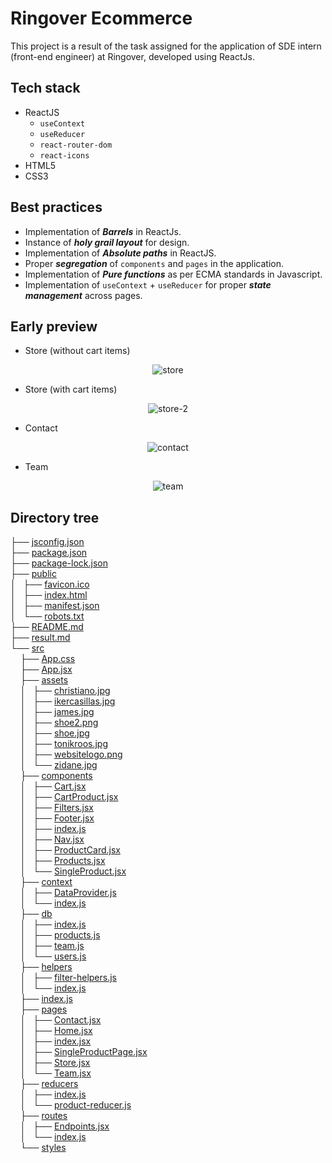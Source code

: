 # Ringover Ecommerce
This project is a result of the task assigned for the application of SDE intern (front-end engineer) at Ringover, developed using ReactJs.

## Tech stack
- ReactJS
  - `useContext`
  - `useReducer`
  - `react-router-dom`
  - `react-icons`
- HTML5
- CSS3

## Best practices
- Implementation of ***Barrels*** in ReactJs.
- Instance of ***holy grail layout*** for design.
- Implementation of ***Absolute paths*** in ReactJS.
- Proper ***segregation*** of `components` and `pages` in the application.
- Implementation of ***Pure functions*** as per ECMA standards in Javascript.
- Implementation of `useContext` + `useReducer` for proper ***state management*** across pages.

## Early preview
- Store (without cart items) 
<p align="center">
  <img src="https://i.ibb.co/0Zv3vBC/mock-store.png" title="store"/>
</p>

- Store (with cart items) 
<p align="center">
  <img src="https://i.ibb.co/Zhjjjjt/mock-store-1.png" title="store-2"/>
</p>

- Contact 
<p align="center">
  <img src="https://i.ibb.co/v32vJTw/mock-contact.png" title="contact"/>
</p>

- Team 
<p align="center">
  <img src="https://i.ibb.co/wywWSvm/mock-teams.png" title="team"/>
</p>



## Directory tree
<!DOCTYPE html>
<html>
<head>
 <meta http-equiv="Content-Type" content="text/html; charset=UTF-8">
 <meta name="Author" content="Made by 'tree'">
 <meta name="GENERATOR" content="$Version: $ tree v1.8.0 (c) 1996 - 2018 by Steve Baker, Thomas Moore, Francesc Rocher, Florian Sesser, Kyosuke Tokoro $">

</head>
<body>
	├── <a href=".//jsconfig.json">jsconfig.json</a><br>
	├── <a href=".//package.json">package.json</a><br>
	├── <a href=".//package-lock.json">package-lock.json</a><br>
	├── <a href=".//public/">public</a><br>
	│   ├── <a href=".//public/favicon.ico">favicon.ico</a><br>
	│   ├── <a href=".//public/index.html">index.html</a><br>
	│   ├── <a href=".//public/manifest.json">manifest.json</a><br>
	│   └── <a href=".//public/robots.txt">robots.txt</a><br>
	├── <a href=".//README.md">README.md</a><br>
	├── <a href=".//result.md">result.md</a><br>
	└── <a href=".//src/">src</a><br>
	&nbsp;&nbsp;&nbsp; ├── <a href=".//src/App.css">App.css</a><br>
	&nbsp;&nbsp;&nbsp; ├── <a href=".//src/App.jsx">App.jsx</a><br>
	&nbsp;&nbsp;&nbsp; ├── <a href=".//src/assets/">assets</a><br>
	&nbsp;&nbsp;&nbsp; │   ├── <a href=".//src/assets/christiano.jpg">christiano.jpg</a><br>
	&nbsp;&nbsp;&nbsp; │   ├── <a href=".//src/assets/ikercasillas.jpg">ikercasillas.jpg</a><br>
	&nbsp;&nbsp;&nbsp; │   ├── <a href=".//src/assets/james.jpg">james.jpg</a><br>
	&nbsp;&nbsp;&nbsp; │   ├── <a href=".//src/assets/shoe2.png">shoe2.png</a><br>
	&nbsp;&nbsp;&nbsp; │   ├── <a href=".//src/assets/shoe.jpg">shoe.jpg</a><br>
	&nbsp;&nbsp;&nbsp; │   ├── <a href=".//src/assets/tonikroos.jpg">tonikroos.jpg</a><br>
	&nbsp;&nbsp;&nbsp; │   ├── <a href=".//src/assets/websitelogo.png">websitelogo.png</a><br>
	&nbsp;&nbsp;&nbsp; │   └── <a href=".//src/assets/zidane.jpg">zidane.jpg</a><br>
	&nbsp;&nbsp;&nbsp; ├── <a href=".//src/components/">components</a><br>
	&nbsp;&nbsp;&nbsp; │   ├── <a href=".//src/components/Cart.jsx">Cart.jsx</a><br>
	&nbsp;&nbsp;&nbsp; │   ├── <a href=".//src/components/CartProduct.jsx">CartProduct.jsx</a><br>
	&nbsp;&nbsp;&nbsp; │   ├── <a href=".//src/components/Filters.jsx">Filters.jsx</a><br>
	&nbsp;&nbsp;&nbsp; │   ├── <a href=".//src/components/Footer.jsx">Footer.jsx</a><br>
	&nbsp;&nbsp;&nbsp; │   ├── <a href=".//src/components/index.js">index.js</a><br>
	&nbsp;&nbsp;&nbsp; │   ├── <a href=".//src/components/Nav.jsx">Nav.jsx</a><br>
	&nbsp;&nbsp;&nbsp; │   ├── <a href=".//src/components/ProductCard.jsx">ProductCard.jsx</a><br>
	&nbsp;&nbsp;&nbsp; │   ├── <a href=".//src/components/Products.jsx">Products.jsx</a><br>
	&nbsp;&nbsp;&nbsp; │   └── <a href=".//src/components/SingleProduct.jsx">SingleProduct.jsx</a><br>
	&nbsp;&nbsp;&nbsp; ├── <a href=".//src/context/">context</a><br>
	&nbsp;&nbsp;&nbsp; │   ├── <a href=".//src/context/DataProvider.js">DataProvider.js</a><br>
	&nbsp;&nbsp;&nbsp; │   └── <a href=".//src/context/index.js">index.js</a><br>
	&nbsp;&nbsp;&nbsp; ├── <a href=".//src/db/">db</a><br>
	&nbsp;&nbsp;&nbsp; │   ├── <a href=".//src/db/index.js">index.js</a><br>
	&nbsp;&nbsp;&nbsp; │   ├── <a href=".//src/db/products.js">products.js</a><br>
	&nbsp;&nbsp;&nbsp; │   ├── <a href=".//src/db/team.js">team.js</a><br>
	&nbsp;&nbsp;&nbsp; │   └── <a href=".//src/db/users.js">users.js</a><br>
	&nbsp;&nbsp;&nbsp; ├── <a href=".//src/helpers/">helpers</a><br>
	&nbsp;&nbsp;&nbsp; │   ├── <a href=".//src/helpers/filter-helpers.js">filter-helpers.js</a><br>
	&nbsp;&nbsp;&nbsp; │   └── <a href=".//src/helpers/index.js">index.js</a><br>
	&nbsp;&nbsp;&nbsp; ├── <a href=".//src/index.js">index.js</a><br>
	&nbsp;&nbsp;&nbsp; ├── <a href=".//src/pages/">pages</a><br>
	&nbsp;&nbsp;&nbsp; │   ├── <a href=".//src/pages/Contact.jsx">Contact.jsx</a><br>
	&nbsp;&nbsp;&nbsp; │   ├── <a href=".//src/pages/Home.jsx">Home.jsx</a><br>
	&nbsp;&nbsp;&nbsp; │   ├── <a href=".//src/pages/index.jsx">index.jsx</a><br>
	&nbsp;&nbsp;&nbsp; │   ├── <a href=".//src/pages/SingleProductPage.jsx">SingleProductPage.jsx</a><br>
	&nbsp;&nbsp;&nbsp; │   ├── <a href=".//src/pages/Store.jsx">Store.jsx</a><br>
	&nbsp;&nbsp;&nbsp; │   └── <a href=".//src/pages/Team.jsx">Team.jsx</a><br>
	&nbsp;&nbsp;&nbsp; ├── <a href=".//src/reducers/">reducers</a><br>
	&nbsp;&nbsp;&nbsp; │   ├── <a href=".//src/reducers/index.js">index.js</a><br>
	&nbsp;&nbsp;&nbsp; │   └── <a href=".//src/reducers/product-reducer.js">product-reducer.js</a><br>
	&nbsp;&nbsp;&nbsp; ├── <a href=".//src/routes/">routes</a><br>
	&nbsp;&nbsp;&nbsp; │   ├── <a href=".//src/routes/Endpoints.jsx">Endpoints.jsx</a><br>
	&nbsp;&nbsp;&nbsp; │   └── <a href=".//src/routes/index.js">index.js</a><br>
	&nbsp;&nbsp;&nbsp; └── <a href=".//src/styles/">styles</a><br>
	<br><br>
	</p>
</body>
</html>




